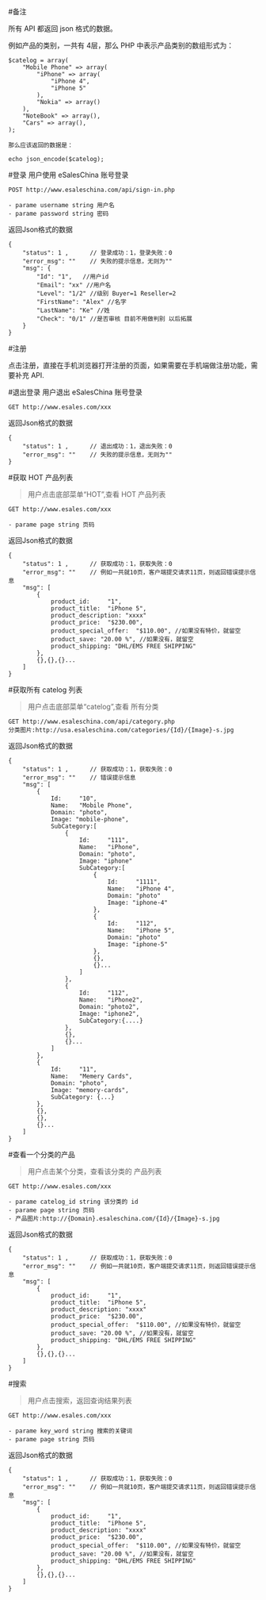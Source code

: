 #备注

所有 API 都返回 json 格式的数据。

  例如产品的类别，一共有 4层，那么 PHP 中表示产品类别的数组形式为：

	$catelog = array(
		"Mobile Phone" => array(
			"iPhone" => array(
				"iPhone 4",
				"iPhone 5"
			),
			"Nokia" => array()
		),
		"NoteBook" => array(),
		"Cars" => array(),
	);
	
	那么应该返回的数据是：
	
	echo json_encode($catelog);


#登录
用户使用 eSalesChina 账号登录

	POST http://www.esaleschina.com/api/sign-in.php

	- parame username string 用户名
	- parame password string 密码

返回Json格式的数据

	{
		"status": 1 ,      // 登录成功：1，登录失败：0
		"error_msg": ""    // 失败的提示信息，无则为""
		"msg": {
			"Id": "1",   //用户id
			"Email": "xx" //用户名
			"Level": "1/2" //级别 Buyer=1 Reseller=2
			"FirstName": "Alex" //名字
			"LastName": "Ke" //姓
			"Check": "0/1" //是否审核 目前不用做判别 以后拓展
		}
	}

#注册

点击注册，直接在手机浏览器打开注册的页面，如果需要在手机端做注册功能，需要补充 API.

#退出登录
用户退出 eSalesChina 账号登录

	GET http://www.esales.com/xxx
	
返回Json格式的数据

	{
		"status": 1 ,      // 退出成功：1，退出失败：0
		"error_msg": ""    // 失败的提示信息，无则为""
	}


#获取 HOT 产品列表

> 用户点击底部菜单“HOT”,查看 HOT 产品列表

	GET http://www.esales.com/xxx

	- parame page string 页码

返回Json格式的数据

	{
		"status": 1 ,      // 获取成功：1，获取失败：0
		"error_msg": ""    // 例如一共就10页，客户端提交请求11页，则返回错误提示信息
		"msg": [
			{
				product_id: 	"1",
				product_title:	"iPhone 5",
				product_description: "xxxx"
				product_price:	"$230.00",
				product_special_offer:	"$110.00", //如果没有特价，就留空
				product_save: "20.00 %", //如果没有，就留空
				product_shipping: "DHL/EMS FREE SHIPPING"
			},
			{},{},{}...
		]
	}

#获取所有 catelog 列表

> 用户点击底部菜单“catelog”,查看 所有分类

	GET http://www.esaleschina.com/api/category.php
	分类图片:http://usa.esaleschina.com/categories/{Id}/{Image}-s.jpg	


返回Json格式的数据

	{
		"status": 1 ,      // 获取成功：1，获取失败：0
		"error_msg": ""    // 错误提示信息
		"msg": [
			{
				Id: 	"10",
				Name:	"Mobile Phone",
				Domain: "photo",
				Image: "mobile-phone",
				SubCategory:[
					{
						Id: 	"111",
						Name:	"iPhone",
						Domain: "photo",
						Image: "iphone"
						SubCategory:[
							{
								Id: 	"1111",
								Name:	"iPhone 4",
								Domain: "photo"
								Image: "iphone-4"
							},
							{
								Id: 	"112",
								Name:	"iPhone 5",
								Domain: "photo"
								Image: "iphone-5"
							},
							{},
							{}...
						]
					},
					{
						Id: 	"112",
						Name:	"iPhone2",
						Domain: "photo2",
						Image: "iphone2",
						SubCategory:{....}
					},
					{},
					{}...
				]
			},
			{
				Id: 	"11",
				Name:	"Memery Cards",
				Domain: "photo",
				Image: "memory-cards",
				SubCategory: {...}
			},
			{},
			{},
			{}...
		]
	}


#查看一个分类的产品

> 用户点击某个分类，查看该分类的 产品列表

	GET http://www.esales.com/xxx

	- parame catelog_id string 该分类的 id
	- parame page string 页码
	- 产品图片:http://{Domain}.esaleschina.com/{Id}/{Image}-s.jpg
	
返回Json格式的数据

	{
		"status": 1 ,      // 获取成功：1，获取失败：0
		"error_msg": ""    // 例如一共就10页，客户端提交请求11页，则返回错误提示信息
		"msg": [
			{
				product_id: 	"1",
				product_title:	"iPhone 5",
				product_description: "xxxx"
				product_price:	"$230.00",
				product_special_offer:	"$110.00", //如果没有特价，就留空
				product_save: "20.00 %", //如果没有，就留空
				product_shipping: "DHL/EMS FREE SHIPPING"
			},
			{},{},{}...
		]
	}
	
#搜索

> 用户点击搜索，返回查询结果列表

	GET http://www.esales.com/xxx

	- parame key_word string 搜索的关键词
	- parame page string 页码
	
返回Json格式的数据

	{
		"status": 1 ,      // 获取成功：1，获取失败：0
		"error_msg": ""    // 例如一共就10页，客户端提交请求11页，则返回错误提示信息
		"msg": [
			{
				product_id: 	"1",
				product_title:	"iPhone 5",
				product_description: "xxxx"
				product_price:	"$230.00",
				product_special_offer:	"$110.00", //如果没有特价，就留空
				product_save: "20.00 %", //如果没有，就留空
				product_shipping: "DHL/EMS FREE SHIPPING"
			},
			{},{},{}...
		]
	}
